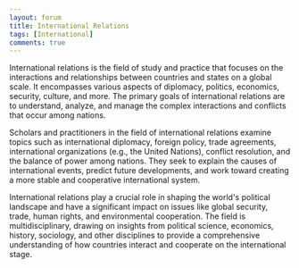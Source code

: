 ```yaml
---
layout: forum
title: International Relations
tags: [International]
comments: true
---
```

International relations is the field of study and practice that focuses on the interactions and relationships between countries and states on a global scale. It encompasses various aspects of diplomacy, politics, economics, security, culture, and more. The primary goals of international relations are to understand, analyze, and manage the complex interactions and conflicts that occur among nations.

Scholars and practitioners in the field of international relations examine topics such as international diplomacy, foreign policy, trade agreements, international organizations (e.g., the United Nations), conflict resolution, and the balance of power among nations. They seek to explain the causes of international events, predict future developments, and work toward creating a more stable and cooperative international system.

International relations play a crucial role in shaping the world's political landscape and have a significant impact on issues like global security, trade, human rights, and environmental cooperation. The field is multidisciplinary, drawing on insights from political science, economics, history, sociology, and other disciplines to provide a comprehensive understanding of how countries interact and cooperate on the international stage.